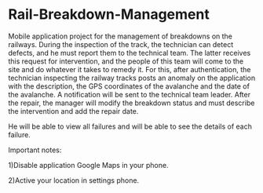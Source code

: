 # Rail-Breakdown-Management
Mobile application project for the management of breakdowns on the railways.
During the inspection of the track, the technician can detect defects, and he must report them to the technical team. The latter receives this request for intervention, and the people of this team will come to the site and do whatever it takes to remedy it.
For this, after authentication, the technician inspecting the railway tracks posts an anomaly on the application with the description, the GPS coordinates of the avalanche and the date of the avalanche.
A notification will be sent to the technical team leader. After the repair, the manager will modify the breakdown status and must describe the intervention and add the repair date.

He will be able to view all failures and will be able to see the details of each failure.

Important notes:

1)Disable application Google Maps in your phone.

2)Active your location in settings phone.
